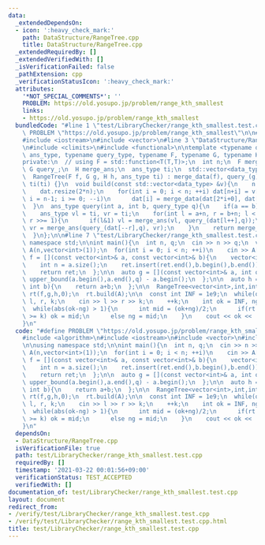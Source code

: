 ```yaml
---
data:
  _extendedDependsOn:
  - icon: ':heavy_check_mark:'
    path: DataStructure/RangeTree.cpp
    title: DataStructure/RangeTree.cpp
  _extendedRequiredBy: []
  _extendedVerifiedWith: []
  _isVerificationFailed: false
  _pathExtension: cpp
  _verificationStatusIcon: ':heavy_check_mark:'
  attributes:
    '*NOT_SPECIAL_COMMENTS*': ''
    PROBLEM: https://old.yosupo.jp/problem/range_kth_smallest
    links:
    - https://old.yosupo.jp/problem/range_kth_smallest
  bundledCode: "#line 1 \"test/LibraryChecker/range_kth_smallest.test.cpp\"\n#define\
    \ PROBLEM \"https://old.yosupo.jp/problem/range_kth_smallest\"\n\n#include <algorithm>\n\
    #include <iostream>\n#include <vector>\n#line 3 \"DataStructure/RangeTree.cpp\"\
    \n#include <climits>\n#include <functional>\n\ntemplate <typename data_type, typename\
    \ ans_type, typename query_type, typename F, typename G, typename H>\nstruct RangeTree{\n\
    private:\n  // using F = std::function<T(T,T)>;\n  int n;\n  F merge_data;\n \
    \ G query_;\n  H merge_ans;\n  ans_type ti;\n  std::vector<data_type> dat;\npublic:\n\
    \  RangeTree(F f, G g, H h, ans_type ti) : merge_data(f), query_(g), merge_ans(h),\
    \ ti(ti) {}\n  void build(const std::vector<data_type> &v){\n    n = v.size();\n\
    \    dat.resize(2*n);\n    for(int i = 0; i < n; ++i) dat[n+i] = v[i];\n    for(int\
    \ i = n-1; i >= 0; --i)\n      dat[i] = merge_data(dat[2*i+0], dat[2*i+1]);\n\
    \  }\n  ans_type query(int a, int b, query_type q){\n    if(a == b) return ti;\n\
    \    ans_type vl = ti, vr = ti;\n    for(int l = a+n, r = b+n; l < r; l >>= 1,\
    \ r >>= 1){\n      if(l&1) vl = merge_ans(vl, query_(dat[l++],q));\n      if(r&1)\
    \ vr = merge_ans(query_(dat[--r],q), vr);\n    }\n    return merge_ans(vl, vr);\n\
    \  }\n};\n\n#line 7 \"test/LibraryChecker/range_kth_smallest.test.cpp\"\n\nusing\
    \ namespace std;\n\nint main(){\n  int n, q;\n  cin >> n >> q;\n  vector<vector<int>>\
    \ A(n,vector<int>(1));\n  for(int i = 0; i < n; ++i)\n    cin >> A[i][0];\n  auto\
    \ f = [](const vector<int>& a, const vector<int>& b){\n    vector<int> ret = a;\n\
    \    int n = a.size();\n    ret.insert(ret.end(),b.begin(),b.end());\n    inplace_merge(ret.begin(),ret.begin()+n,ret.end());\n\
    \    return ret;\n  };\n\n  auto g = [](const vector<int>& a, int q){\n    return\
    \ upper_bound(a.begin(),a.end(),q) - a.begin();\n  };\n\n  auto h = [](int a,\
    \ int b){\n    return a+b;\n  };\n\n  RangeTree<vector<int>,int,int,decltype(f),decltype(g),decltype(h)>\
    \ rt(f,g,h,0);\n  rt.build(A);\n\n  const int INF = 1e9;\n  while(q--){\n    int\
    \ l, r, k;\n    cin >> l >> r >> k;\n    ++k;\n    int ok = INF, ng = -1;\n  \
    \  while(abs(ok-ng) > 1){\n      int mid = (ok+ng)/2;\n      if(rt.query(l,r,mid)\
    \ >= k) ok = mid;\n      else ng = mid;\n    }\n    cout << ok << '\\n';\n  }\n\
    }\n"
  code: "#define PROBLEM \"https://old.yosupo.jp/problem/range_kth_smallest\"\n\n\
    #include <algorithm>\n#include <iostream>\n#include <vector>\n#include \"DataStructure/RangeTree.cpp\"\
    \n\nusing namespace std;\n\nint main(){\n  int n, q;\n  cin >> n >> q;\n  vector<vector<int>>\
    \ A(n,vector<int>(1));\n  for(int i = 0; i < n; ++i)\n    cin >> A[i][0];\n  auto\
    \ f = [](const vector<int>& a, const vector<int>& b){\n    vector<int> ret = a;\n\
    \    int n = a.size();\n    ret.insert(ret.end(),b.begin(),b.end());\n    inplace_merge(ret.begin(),ret.begin()+n,ret.end());\n\
    \    return ret;\n  };\n\n  auto g = [](const vector<int>& a, int q){\n    return\
    \ upper_bound(a.begin(),a.end(),q) - a.begin();\n  };\n\n  auto h = [](int a,\
    \ int b){\n    return a+b;\n  };\n\n  RangeTree<vector<int>,int,int,decltype(f),decltype(g),decltype(h)>\
    \ rt(f,g,h,0);\n  rt.build(A);\n\n  const int INF = 1e9;\n  while(q--){\n    int\
    \ l, r, k;\n    cin >> l >> r >> k;\n    ++k;\n    int ok = INF, ng = -1;\n  \
    \  while(abs(ok-ng) > 1){\n      int mid = (ok+ng)/2;\n      if(rt.query(l,r,mid)\
    \ >= k) ok = mid;\n      else ng = mid;\n    }\n    cout << ok << '\\n';\n  }\n\
    }\n"
  dependsOn:
  - DataStructure/RangeTree.cpp
  isVerificationFile: true
  path: test/LibraryChecker/range_kth_smallest.test.cpp
  requiredBy: []
  timestamp: '2021-03-22 00:01:56+09:00'
  verificationStatus: TEST_ACCEPTED
  verifiedWith: []
documentation_of: test/LibraryChecker/range_kth_smallest.test.cpp
layout: document
redirect_from:
- /verify/test/LibraryChecker/range_kth_smallest.test.cpp
- /verify/test/LibraryChecker/range_kth_smallest.test.cpp.html
title: test/LibraryChecker/range_kth_smallest.test.cpp
---
```

